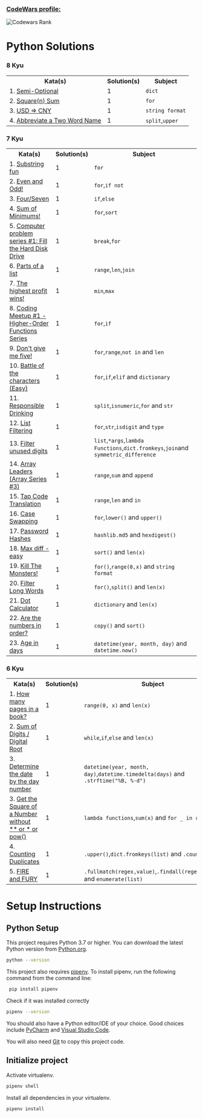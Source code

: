 ### [CodeWars profile:](https://www.codewars.com/users/OvidioMiranda)

![Codewars Rank](https://www.codewars.com/users/OvidioMiranda/badges/large)

# Python Solutions

### 8 Kyu

<table>
  <tr>
    <th>Kata(s)</th>
    <th>Solution(s)</th>
    <th>Subject</th>
  </tr>
  <tr>
    <td>1. <a href="https://www.codewars.com/kata/521cd52e790405a74800032c/train/python">Semi-Optional</a></td>
    <td>1</td>
    <td><code>dict</code></td>
  </tr>
  <tr>
    <td>2. <a href="https://www.codewars.com/kata/515e271a311df0350d00000f/train/python">Square(n) Sum</a></td>
    <td>1</td>
    <td><code>for</code></td>
  </tr>
  <tr>
    <td>3. <a href="https://www.codewars.com/kata/5977618080ef220766000022/train/python">USD => CNY</a></td>
    <td>1</td>
    <td><code>string format</code></td>
  </tr>
  <tr>
    <td>4. <a href="https://www.codewars.com/kata/57eadb7ecd143f4c9c0000a3/train/python">Abbreviate a Two Word Name</a></td>
    <td>1</td>
    <td><code>split</code>,<code>upper</code></td>
  </tr>
</table>

### 7 Kyu

<table>
  <tr>
    <th>Kata(s)</th>
    <th>Solution(s)</th>
    <th>Subject</th>
  </tr>
  <tr>
    <td>1. <a href="https://www.codewars.com/kata/565b112d09c1adfdd500019c/train/python">Substring fun</a></td>
    <td>1</td>
    <td><code>for</code></td>
  </tr>
  <tr>
    <td>2. <a href="https://www.codewars.com/kata/594adadee075005308000122/train/python">Even and Odd!</a></td>
    <td>1</td>
    <td><code>for</code>,<code>if not</code></td>
  </tr>
  <tr>
    <td>3. <a href="https://www.codewars.com/kata/5ff50f64c0afc50008861bf0/train/python">Four/Seven</a></td>
    <td>1</td>
    <td><code>if</code>,<code>else</code></td>
  </tr>
  <tr>
    <td>4. <a href="https://www.codewars.com/kata/5d5ee4c35162d9001af7d699/train/python">Sum of Minimums!</a></td>
    <td>1</td>
    <td><code>for</code>,<code>sort</code></td>
  </tr>
  <tr>
    <td>5. <a href="https://www.codewars.com/kata/5d49c93d089c6e000ff8428c/train/python">Computer problem series #1: Fill the Hard Disk Drive</a></td>
    <td>1</td>
    <td><code>break</code>,<code>for</code></td>
  </tr>
  <tr>
    <td>6. <a href="https://www.codewars.com/kata/56f3a1e899b386da78000732/train/python">Parts of a list</a></td>
    <td>1</td>
    <td><code>range</code>,<code>len</code>,<code>join</code></td>
  </tr>
  <tr>
    <td>7. <a href="https://www.codewars.com/kata/559590633066759614000063/train/python">The highest profit wins!</a></td>
    <td>1</td>
    <td><code>min</code>,<code>max</code></td>
  </tr>
  <tr>
    <td>8. <a href="https://www.codewars.com/kata/582746fa14b3892727000c4f/train/python">Coding Meetup #1 - Higher-Order Functions Series</a></td>
    <td>1</td>
    <td><code>for</code>,<code>if</code></td>
  </tr>
  <tr>
    <td>9. <a href="https://www.codewars.com/kata/5813d19765d81c592200001a/train/python">Don't give me five!</a></td>
    <td>1</td>
    <td><code>for</code>,<code>range</code>,<code>not in</code> and <code>len</code></td>
  </tr>
  <tr>
  <td>10. <a href="https://www.codewars.com/kata/595519279be6c575b5000016/train/python">Battle of the characters (Easy)</a></td>
    <td>1</td>
    <td><code>for</code>,<code>if</code>,<code>elif</code> and <code>dictionary</code></td>
  </tr>
  <tr>
  <td>11. <a href="https://www.codewars.com/kata/5aee86c5783bb432cd000018/train/python">Responsible Drinking</a></td>
    <td>1</td>
    <td><code>split</code>,<code>isnumeric</code>,<code>for</code> and <code>str</code></td>
  </tr>
  <tr>
  <td>12. <a href="https://www.codewars.com/kata/53dbd5315a3c69eed20002dd/train/python">List Filtering</a></td>
    <td>1</td>
    <td><code>for</code>,<code>str</code>,<code>isdigit</code> and <code>type</code></td>
  </tr>
  <tr>
  <td>13. <a href="https://www.codewars.com/kata/55de6173a8fbe814ee000061/train/python">Filter unused digits</a></td>
    <td>1</td>
    <td><code>list</code>,<code>*args</code>,<code>lambda Functions</code>,<code>dict.fromkeys</code>,<code>join</code>and <code>symmetric_difference</code></td>
  </tr>
  <tr>
    <td>14. <a href="https://www.codewars.com/kata/5a651865fd56cb55760000e0/train/python">Array Leaders (Array Series #3)</a></td>
    <td>1</td>
    <td><code>range</code>,<code>sum</code> and <code>append</code></td>
  </tr>
  <tr>
    <td>15. <a href="https://www.codewars.com/kata/605f5d33f38ca800322cb18f/train/python">Tap Code Translation</a></td>
    <td>1</td>
    <td><code>range</code>,<code>len</code> and <code>in</code></td>
  </tr>
  <tr>
    <td>16. <a href="https://www.codewars.com/kata/5590961e6620c0825000008f/train/python">Case Swapping</a></td>
    <td>1</td>
    <td><code>for</code>,<code>lower()</code> and <code>upper()</code></td>
  </tr>
  <tr>
    <td>17. <a href="https://www.codewars.com/kata/54207f9677730acd490000d1/train/python">Password Hashes</a></td>
    <td>1</td>
    <td><code>hashlib.md5</code> and <code>hexdigest()</code></td>
  </tr>
  <tr>
    <td>18. <a href="https://www.codewars.com/kata/588a3c3ef0fbc9c8e1000095/train/python">Max diff - easy</a></td>
    <td>1</td>
    <td><code>sort()</code> and <code>len(x)</code></td>
  </tr>
  <tr>
    <td>19. <a href="https://www.codewars.com/kata/5b36137991c74600f200001b/train/python">Kill The Monsters!</a></td>
    <td>1</td>
    <td><code>for()</code>,<code>range(0,x)</code> and <code>string format</code></td>
  </tr>
  <tr>
    <td>20. <a href="https://www.codewars.com/kata/5697fb83f41965761f000052/train/python">Filter Long Words</a></td>
    <td>1</td>
    <td><code>for()</code>,<code>split()</code> and <code>len(x)</code></td>
  </tr>
  <tr>
     <td>21. <a href="https://www.codewars.com/kata/6071ef9cbe6ec400228d9531/train/python">Dot Calculator</a></td>
    <td>1</td>
    <td><code>dictionary</code> and <code>len(x)</code></td>
   </tr>
  <tr>
    <td>22. <a href="https://www.codewars.com/kata/56b7f2f3f18876033f000307/train/python">Are the numbers in order?</a></td>
    <td>1</td>
    <td><code>copy()</code> and <code>sort()</code></td>
  </tr>
  <tr>
    <td>23. <a href="https://www.codewars.com/kata/5803753aab6c2099e600000e/train/python">Age in days</a></td>
    <td>1</td>
    <td><code>datetime(year, month, day)</code> and <code>datetime.now()</code></td>
  </tr>
</table>

### 6 Kyu

<table>
  <tr>
    <th>Kata(s)</th>
    <th>Solution(s)</th>
    <th>Subject</th>
  </tr>
  <tr>
    <td>1. <a href="https://www.codewars.com/kata/622de76d28bf330057cd6af8/train/python">How many pages in a book?</a></td>
    <td>1</td>
    <td><code>range(0, x)</code> and <code>len(x)</code></td>
  </tr>
  <tr>
    <td>2. <a href="https://www.codewars.com/kata/541c8630095125aba6000c00/train/python">Sum of Digits / Digital Root</a></td>
    <td>1</td>
    <td><code>while</code>,<code>if</code>,<code>else</code> and <code>len(x)</code></td>
  </tr>
  <tr>
    <td>3. <a href="https://www.codewars.com/kata/602afedfd4a64d0008eb4e6e/train/python">Determine the date by the day number</a></td>
    <td>1</td>
    <td><code>datetime(year, month, day)</code>,<code>datetime.timedelta(days)</code> and <code>.strftime("%B, %-d")</code></td>
  </tr>
  <tr>
    <td>3. <a href="https://www.codewars.com/kata/58a8807c5336a3f613000157/train/python">Get the Square of a Number without ** or * or pow()</a></td>
    <td>1</td>
    <td><code>lambda functions</code>,<code>sum(x)</code> and <code>for _ in range(n)</code></td>
  </tr>
  <tr>
    <td>4. <a href="https://www.codewars.com/kata/54bf1c2cd5b56cc47f0007a1/train/python">Counting Duplicates</a></td>
    <td>1</td>
    <td><code>.upper()</code>,<code>dict.fromkeys(list)</code> and <code>.count(x)</code></td>
  </tr>
  <tr>
    <td>5. <a href="https://www.codewars.com/kata/59922ce23bfe2c10d7000057/train/python">FIRE and FURY</a></td>
    <td>1</td>
    <td><code>.fullmatch(regex,value)</code>,<code>.findall(regex,value)</code> and <code>enumerate(list)</code></td>
  </tr>
</table>

# Setup Instructions

## Python Setup

This project requires Python 3.7 or higher.
You can download the latest Python version from [Python.org](https://www.python.org/downloads/).

```zsh
python --version
```

This project also requires [pipenv](https://docs.pipenv.org/).
To install pipenv, run the following command from the command line:

```zsh
 pip install pipenv
```

Check if it was installed correctly

```zsh
pipenv --version
```

You should also have a Python editor/IDE of your choice.
Good choices include [PyCharm](https://www.jetbrains.com/pycharm/)
and [Visual Studio Code](https://code.visualstudio.com/docs/languages/python).

You will also need [Git](https://git-scm.com/) to copy this project code.

## Initialize project

Activate virtualenv.

```zsh
pipenv shell
```

Install all dependencies in your virtualenv.

```zsh
pipenv install
```
